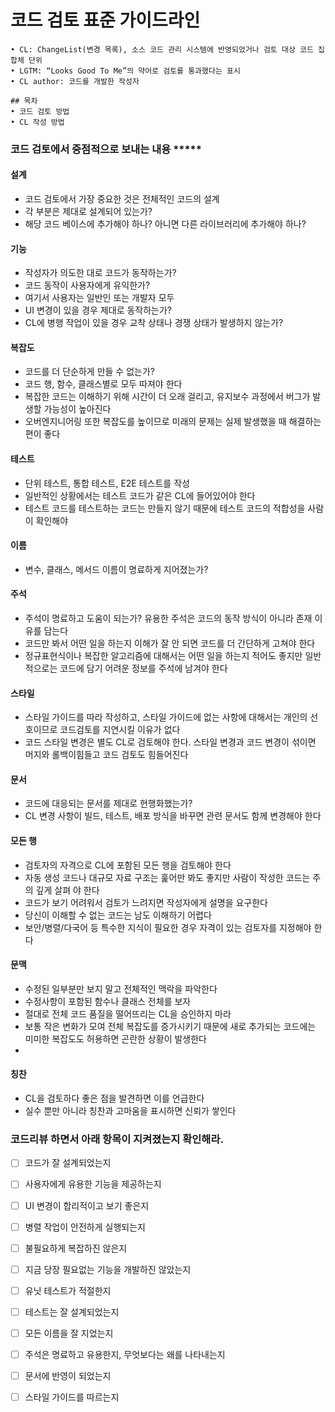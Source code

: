 # 코드 검토 표준 가이드라인

```
• CL: ChangeList(변경 목록), 소스 코드 관리 시스템에 반영되었거나 검토 대상 코드 집합체 단위
• LGTM: “Looks Good To Me”의 약어로 검토를 통과했다는 표시
• CL author: 코드를 개발한 작성자

## 목차
• 코드 검토 방법
• CL 작성 방법
```

### 코드 검토에서 중점적으로 보내는 내용 ***** 

#### 설계
- 코드 검토에서 가장 중요한 것은 전체적인 코드의 설계
- 각 부분은 제대로 설계되어 있는가?
- 해당 코드 베이스에 추가해야 하나? 아니면 다른 라이브러리에 추가해야 하나?

#### 기능 
- 작성자가 의도한 대로 코드가 동작하는가?
- 코드 동작이 사용자에게 유익한가?
- 여기서 사용자는 일반인 또는 개발자 모두
- UI 변경이 있을 경우 제대로 동작하는가?
- CL에 병행 작업이 있을 경우 교착 상태나 경쟁 상태가 발생하지 않는가?

#### 복잡도
- 코드를 더 단순하게 만들 수 없는가? 
- 코드 행, 함수, 클래스별로 모두 따져야 한다 
- 복잡한 코드는 이해하기 위해 시간이 더 오래 걸리고, 유지보수 과정에서 버그가 발생할 가능성이 높아진다
- 오버엔지니어링 또한 복잡도를 높이므로 미래의 문제는 실제 발생했을 때 해결하는 편이 좋다

#### 테스트
- 단위 테스트, 통합 테스트, E2E 테스트를 작성
- 일반적인 상황에서는 테스트 코드가 같은 CL에 들어있어야 한다
- 테스트 코드를 테스트하는 코드는 만들지 않기 때문에 테스트 코드의 적합성을 사람이 확인해야

#### 이름
- 변수, 클래스, 메서드 이름이 명료하게 지어졌는가?
  
#### 주석
- 주석이 명료하고 도움이 되는가? 유용한 주석은 코드의 동작 방식이 아니라 존재 이유를 담는다
- 코드만 봐서 어떤 일을 하는지 이해가 잘 안 되면 코드를 더 간단하게 고쳐야 한다
- 정규표현식이나 복잡한 알고리즘에 대해서는 어떤 일을 하는지 적어도 좋지만 일반적으로는 코드에 담기 어려운 정보를 주석에 남겨야 한다

#### 스타일
- 스타일 가이드를 따라 작성하고, 스타일 가이드에 없는 사항에 대해서는 개인의 선호이므로 코드검토를 지연시킬 이유가 없다
- 코드 스타일 변경은 별도 CL로 검토해야 한다. 스타일 변경과 코드 변경이 섞이면 머지와 롤백이힘들고 코드 검토도 힘들어진다
#### 문서
- 코드에 대응되는 문서를 제대로 현행화했는가?
- CL 변경 사항이 빌드, 테스트, 배포 방식을 바꾸면 관련 문서도 함께 변경해야 한다

#### 모든 행
- 검토자의 자격으로 CL에 포함된 모든 행을 검토해야 한다
- 자동 생성 코드나 대규모 자료 구조는 훑어만 봐도 좋지만 사람이 작성한 코드는 주의 깊게 살펴
야 한다
- 코드가 보기 어려워서 검토가 느려지면 작성자에게 설명을 요구한다
- 당신이 이해할 수 없는 코드는 남도 이해하기 어렵다
- 보안/병렬/다국어 등 특수한 지식이 필요한 경우 자격이 있는 검토자를 지정해야 한다

#### 문맥
- 수정된 일부분만 보지 말고 전체적인 맥락을 파악한다
- 수정사항이 포함된 함수나 클래스 전체를 보자
- 절대로 전체 코드 품질을 떨어뜨리는 CL을 승인하지 마라
- 보통 작은 변화가 모여 전체 복잡도를 증가시키기 때문에 새로 추가되는 코드에는 미미한 복잡도도 허용하면 곤란한 상황이 발생한다
- 
#### 칭찬
- CL을 검토하다 좋은 점을 발견하면 이를 언급한다
- 실수 뿐만 아니라 칭찬과 고마움을 표시하면 신뢰가 쌓인다

### 코드리뷰 하면서 아래 항목이 지켜졌는지 확인해라.
- [ ] 코드가 잘 설계되었는지
- [ ] 사용자에게 유용한 기능을 제공하는지
- [ ] UI 변경이 합리적이고 보기 좋은지
- [ ] 병렬 작업이 안전하게 실행되는지
- [ ] 불필요하게 복잡하진 않은지
- [ ] 지금 당장 필요없는 기능을 개발하진 않았는지
- [ ] 유닛 테스트가 적절한지
- [ ] 테스트는 잘 설계되었는지
- [ ] 모든 이름을 잘 지었는지
- [ ] 주석은 명료하고 유용한지, 무엇보다는 왜를 나타내는지
- [ ] 문서에 반영이 되었는지
- [ ] 스타일 가이드를 따르는지



